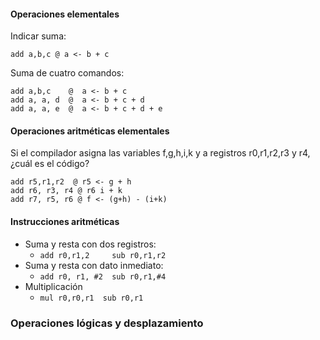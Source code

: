 #### Operaciones elementales

Indicar suma:
```
add a,b,c @ a <- b + c
```

Suma de cuatro comandos:
```
add a,b,c    @  a <- b + c
add a, a, d  @  a <- b + c + d 
add a, a, e  @  a <- b + c + d + e
```

#### Operaciones aritméticas elementales

Si el compilador asigna las variables f,g,h,i,k y a registros r0,r1,r2,r3 y r4, ¿cuál es el código?

```armasm
add r5,r1,r2  @ r5 <- g + h
add r6, r3, r4 @ r6 i + k
add r7, r5, r6 @ f <- (g+h) - (i+k)
```

#### Instrucciones aritméticas
* Suma y resta con dos registros:
	* ``add r0,r1,2     sub r0,r1,r2``
* Suma y resta con dato inmediato:
	* ``add r0, r1, #2  sub r0,r1,#4``
* Multiplicación
	* ``mul r0,r0,r1  sub r0,r1``

### Operaciones lógicas y desplazamiento

